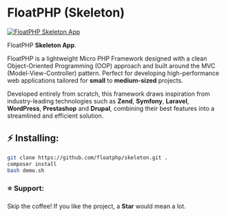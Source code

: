 # FloatPHP (Skeleton)

[![FloatPHP Skeleton App](https://avatars.githubusercontent.com/u/33136510?s=100&v=4)](#)

FloatPHP **Skeleton App**.

FloatPHP is a lightweight Micro PHP Framework designed with a clean Object-Oriented Programming (OOP) approach and built around the MVC (Model-View-Controller) pattern. Perfect for developing high-performance web applications tailored for **small** to **medium-sized** projects.

Developed entirely from scratch, this framework draws inspiration from industry-leading technologies such as **Zend**, **Symfony**, **Laravel**, **WordPress**, **Prestashop** and **Drupal**, combining their best features into a streamlined and efficient solution.

## ⚡ Installing:

```bash
git clone https://github.com/floatphp/skeleton.git .
composer install
bash demo.sh
```

### ⭐ Support:

Skip the coffee! If you like the project, a **Star** would mean a lot.
